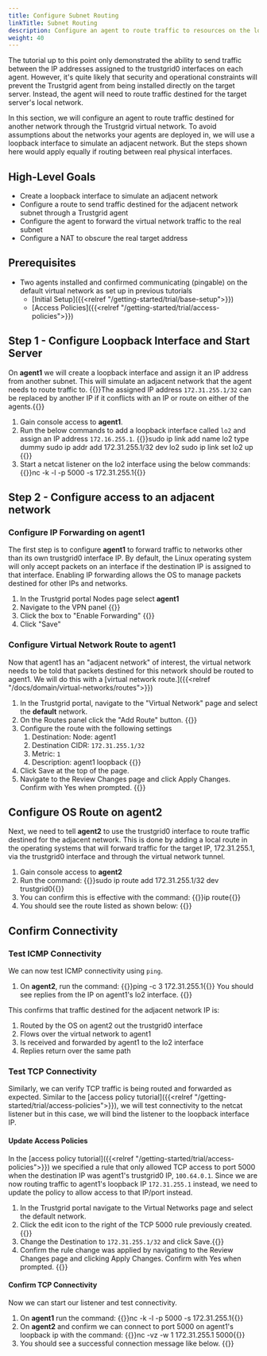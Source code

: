 ```yaml
---
title: Configure Subnet Routing
linkTitle: Subnet Routing
description: Configure an agent to route traffic to resources on the local network
weight: 40
---
```

The tutorial up to this point only demonstrated the ability to send traffic between the IP addresses assigned to the trustgrid0 interfaces on each agent.  However, it's quite likely that security and operational constraints will prevent the Trustgrid agent from being installed directly on the target server.  Instead, the agent will need to route traffic destined for the target server's local network.

In this section, we will configure an agent to route traffic destined for another network through the Trustgrid virtual network. To avoid assumptions about the networks your agents are deployed in, we will use a loopback interface to simulate an adjacent network. But the steps shown here would apply equally if routing between real physical interfaces.


## High-Level Goals
- Create a loopback interface to simulate an adjacent network 
- Configure a route to send traffic destined for the adjacent network subnet through a Trustgrid agent
- Configure the agent to forward the virtual network traffic to the real subnet
- Configure a NAT to obscure the real target address

## Prerequisites
- Two agents installed and confirmed communicating (pingable) on the default virtual network as set up in previous tutorials
    - [Initial Setup]({{<relref "/getting-started/trial/base-setup">}})
    - [Access Policies]({{<relref "/getting-started/trial/access-policies">}})

## Step 1 - Configure Loopback Interface and Start Server
On **agent1** we will create a loopback interface and assign it an IP address from another subnet. This will simulate an adjacent network that the agent needs to route traffic to.
{{<alert color="info">}}The assigned IP address `172.31.255.1/32` can be replaced by another IP if it conflicts with an IP or route on either of the agents.{{</alert>}}

1. Gain console access to **agent1**. 
1. Run the below commands to add a loopback interface called `lo2` and assign an IP address `172.16.255.1`. {{<codeblock>}}sudo ip link add name lo2 type dummy
sudo ip addr add 172.31.255.1/32 dev lo2
sudo ip link set lo2 up
{{</codeblock>}}
1. Start a netcat listener on the lo2 interface using the below commands: {{<codeblock>}}nc -k -l -p 5000 -s 172.31.255.1{{</codeblock>}}

## Step 2 - Configure access to an adjacent network

### Configure IP Forwarding on agent1
The first step is to configure **agent1** to forward traffic to networks other than its own trustgrid0 interface IP. By default, the Linux operating system will only accept packets on an interface if the destination IP is assigned to that interface. Enabling IP forwarding allows the OS to manage packets destined for other IPs and networks. 

1. In the Trustgrid portal Nodes page select **agent1**
1. Navigate to the VPN panel {{<tgimg src="agent1-vpn-nav.png" width="40%">}}
1. Click the box to "Enable Forwarding" {{<tgimg src="agent1-enable-forwarding.png" width="40%">}}
1. Click "Save"

### Configure Virtual Network Route to agent1
Now that agent1 has an "adjacent network" of interest, the virtual network needs to be told that packets destined for this network should be routed to agent1. We will do this with a [virtual network route.]({{<relref "/docs/domain/virtual-networks/routes">}})

1. In the Trustgrid portal, navigate to the "Virtual Network" page and select the **default** network. 
1. On the Routes panel click the "Add Route" button. {{<tgimg src="add-routes-button.png" width="60%">}}
1. Configure the route with the following settings
    1. Destination: Node: agent1
    1. Destination CIDR: `172.31.255.1/32`
    1. Metric: `1`
    1. Description: agent1 loopback
    {{<tgimg src="agent1-route.png" width="95%">}}
1. Click Save at the top of the page.
1. Navigate to the Review Changes page and click Apply Changes. Confirm with Yes when prompted.  {{<tgimg src="agent1-route-confirm.png" width="90%" >}}

## Configure OS Route on agent2
Next, we need to tell **agent2** to use the trustgrid0 interface to route traffic destined for the adjacent network. This is done by adding a local route in the operating systems that will forward traffic for the target IP, 172.31.255.1, via the trustgrid0 interface and through the virtual network tunnel.
1. Gain console access to **agent2**
1. Run the command: {{<codeblock>}}sudo ip route add 172.31.255.1/32 dev trustgrid0{{</codeblock>}}
1. You can confirm this is effective with the command: {{<codeblock>}}ip route{{</codeblock>}}
1. You should see the route listed as shown below: {{<tgimg src="os-route.png" width="80%" alt="ip route output with the last line showing '172.31.255.1 dev trustgrid0 scope link metric 1'" caption="Route for 172.31.255.1 on the trustgrid0 interface">}}

## Confirm Connectivity
### Test ICMP Connectivity
We can now test ICMP connectivity using `ping`.
1. On **agent2**, run the command: {{<codeblock>}}ping -c 3 172.31.255.1{{</codeblock>}}
You should see replies from the IP on agent1's lo2 interface.
{{<tgimg src="routed-icmp-success.png" width="80%" alt="successful pings to 172.31.255.1" caption="Successfully routed pings">}}

This confirms that traffic destined for the adjacent network IP is:
1. Routed by the OS on agent2 out the trustgrid0 interface
1. Flows over the virtual network to agent1
1. Is received and forwarded by agent1 to the lo2 interface
1. Replies return over the same path

### Test TCP Connectivity
Similarly, we can verify TCP traffic is being routed and forwarded as expected.  Similar to the [access policy tutorial]({{<relref "/getting-started/trial/access-policies">}}), we will test connectivity to the netcat listener but in this case, we will bind the listener to the loopback interface IP.

#### Update Access Policies
In the [access policy tutorial]({{<relref "/getting-started/trial/access-policies">}}) we specified a rule that only allowed TCP access to port 5000 when the destination IP was agent1's trustgrid0 IP, `100.64.0.1`. Since we are now routing traffic to agent1's loopback IP `172.31.255.1` instead, we need to update the policy to allow access to that IP/port instead.
1. In the Trustgrid portal navigate to the Virtual Networks page and select the default network. 
1. Click the edit icon to the right of the TCP 5000 rule previously created. {{<tgimg src="edit-acl.png" width="95%">}}
1. Change the Destination to `172.31.255.1/32` and click Save.{{<tgimg src="tcp-acl-change.png" width="70%">}}
1. Confirm the rule change was applied by navigating to the Review Changes page and clicking Apply Changes. Confirm with Yes when prompted. {{<tgimg src="tcp-acl-change-review.png" width="90%">}}

#### Confirm TCP Connectivity
Now we can start our listener and test connectivity.
1. On **agent1** run the command: {{<codeblock>}}nc -k -l -p 5000 -s 172.31.255.1{{</codeblock>}}
1. On **agent2** and confirm we can connect to port 5000 on agent1's loopback ip with the command: {{<codeblock>}}nc -vz -w 1 172.31.255.1 5000{{</codeblock>}}
1. You should see a successful connection message like below. {{<tgimg src="tcp-connect-success.png" width="70%">}}

